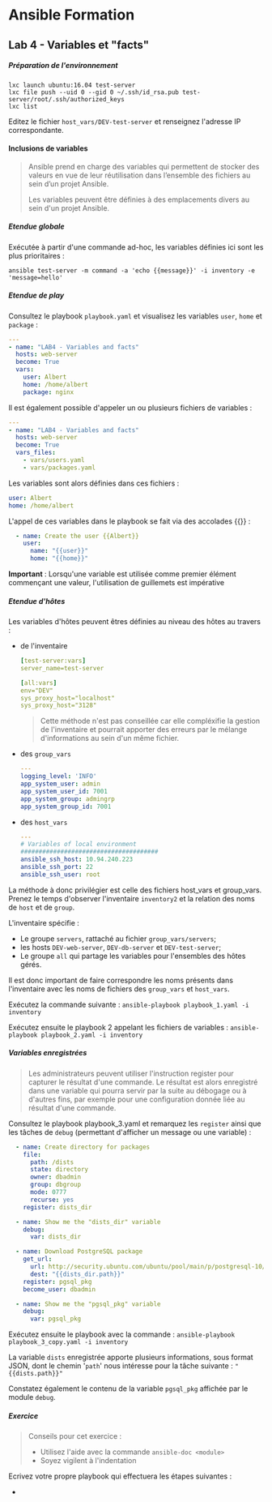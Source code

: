 # Ansible Formation

## Lab 4 - Variables et "facts"



##### Préparation de l'environnement

```shell
lxc launch ubuntu:16.04 test-server
lxc file push --uid 0 --gid 0 ~/.ssh/id_rsa.pub test-server/root/.ssh/authorized_keys
lxc list
```

Editez le fichier `host_vars/DEV-test-server` et renseignez l'adresse IP correspondante.



#### Inclusions de variables

> Ansible prend en charge des variables qui permettent de stocker des valeurs en vue de leur 	réutilisation dans l’ensemble des fichiers au sein d’un projet Ansible.
>
> Les variables peuvent être définies à des emplacements divers au sein d'un projet Ansible.



##### Etendue globale

Exécutée à partir d'une commande ad-hoc, les variables définies ici sont les plus prioritaires :

`ansible test-server -m command -a 'echo {{message}}' -i inventory -e 'message=hello'`



##### Etendue de play

Consultez le playbook `playbook.yaml` et visualisez les variables `user`, `home` et `package` : 

```yaml
---
- name: "LAB4 - Variables and facts"
  hosts: web-server
  become: True
  vars:
    user: Albert
    home: /home/albert
    package: nginx
```

Il est également possible d'appeler un ou plusieurs fichiers de variables :

```yaml
---
- name: "LAB4 - Variables and facts"
  hosts: web-server
  become: True
  vars_files:
    - vars/users.yaml
    - vars/packages.yaml
```

Les variables sont alors définies dans ces fichiers :

```yaml
user: Albert
home: /home/albert
```



L'appel de ces variables dans le playbook se fait via des accolades {{}} :

```yaml
  - name: Create the user {{Albert}}
    user:
      name: "{{user}}"
      home: "{{home}}"
```



**Important** : Lorsqu'une variable est utilisée comme premier élément commençant une valeur,
l'utilisation de guillemets est impérative



##### Etendue d'hôtes

Les variables d'hôtes peuvent êtres définies au niveau des hôtes au travers :

- de l'inventaire

  ```yaml
  [test-server:vars]
  server_name=test-server
  
  [all:vars]
  env="DEV"
  sys_proxy_host="localhost"
  sys_proxy_host="3128"
  ```

  > Cette méthode n'est pas conseillée car elle compléxifie la gestion de l'inventaire et pourrait apporter des erreurs par le mélange d'informations au sein d'un même fichier.

- des `group_vars`

  ```yaml
  ---
  logging_level: 'INFO'
  app_system_user: admin
  app_system_user_id: 7001
  app_system_group: admingrp
  app_system_group_id: 7001
  ```

- des `host_vars`

  ```yaml
  ---
  # Variables of local environment
  ######################################
  ansible_ssh_host: 10.94.240.223
  ansible_ssh_port: 22
  ansible_ssh_user: root
  ```



La méthode à donc privilégier est celle des fichiers host_vars et group_vars.
Prenez le temps d'observer l'inventaire `inventory2` et la relation des noms de `host` et de `group`.

L'inventaire spécifie :

- Le groupe `servers`, rattaché au fichier `group_vars/servers`;
- les hosts `DEV-web-server`, `DEV-db-server` et `DEV-test-server`;
- Le groupe `all` qui partage les variables pour l'ensembles des hôtes gérés.

Il est donc important de faire correspondre les noms présents dans l'inventaire avec les noms de fichiers des `group_vars` et `host_vars`.



Exécutez la commande suivante : `ansible-playbook playbook_1.yaml -i inventory`



Exécutez ensuite le playbook 2 appelant les fichiers de variables : `ansible-playbook playbook_2.yaml -i inventory`



##### Variables enregistrées

> Les administrateurs peuvent utiliser l'instruction register pour capturer le résultat d'une
> commande. Le résultat est alors enregistré dans une variable qui pourra servir par la suite au
> débogage ou à d'autres fins, par exemple pour une configuration donnée liée au résultat d'une
> commande.

Consultez le playbook playbook_3.yaml et remarquez les `register` ainsi que les tâches de `debug` (permettant d'afficher un message ou une variable) :

```yaml
  - name: Create directory for packages
    file:
      path: /dists
      state: directory
      owner: dbadmin
      group: dbgroup
      mode: 0777
      recurse: yes
    register: dists_dir

  - name: Show me the "dists_dir" variable
    debug:
      var: dists_dir

  - name: Download PostgreSQL package
    get_url:
      url: http://security.ubuntu.com/ubuntu/pool/main/p/postgresql-10/postgresql-10_10.17-0ubuntu0.18.04.1_i386.deb
      dest: "{{dists_dir.path}}"
    register: pgsql_pkg
    become_user: dbadmin

  - name: Show me the "pgsql_pkg" variable
    debug:
      var: pgsql_pkg
```



Exécutez ensuite le playbook avec la commande : `ansible-playbook playbook_3_copy.yaml -i inventory`

La variable `dists` enregistrée apporte plusieurs informations, sous format JSON, dont le chemin '`path`' nous intéresse pour la tâche suivante : `"{{dists.path}}"`

Constatez également le contenu de la variable `pgsql_pkg` affichée par le module `debug`.









##### Exercice

> Conseils pour cet exercice :
>
> - Utilisez l'aide avec la commande `ansible-doc <module>`
> - Soyez vigilent à l'indentation



Ecrivez votre propre playbook qui effectuera les étapes suivantes :

- 

